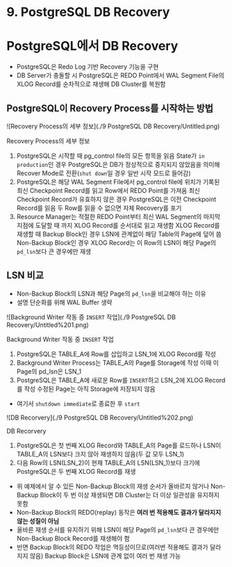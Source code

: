 # 9. PostgreSQL DB Recovery

# PostgreSQL에서 DB Recovery

- PostgreSQL은 Redo Log 기반 Recovery 기능을 구현
- DB Server가 충돌할 시 PostgreSQL은 REDO Point에서 WAL Segment File의 XLOG Record를 순차적으로 재생해 DB Cluster를 복원함

## PostgreSQL이 Recovery Process를 시작하는 방법

![Recovery Process의 세부 정보](./9 PostgreSQL DB Recovery/Untitled.png)

Recovery Process의 세부 정보

1. PostgreSQL은 시작할 때 pg_control file의 모든 항목을 읽음
State가 `in production`인 경우 PostgreSQL은 DB가 정상적으로 중지되지 않았음을 의미해 Recover Mode로 전환(`shut down`일 경우 일반 시작 모드로 들어감)
2. PostgreSQL은 해당 WAL Segment File에서 pg_control file에 위치가 기록된 최신 Checkpoint Record를 읽고 Row에서 REDO Point를 가져옴
최신 Checkpoint Record가 유효하지 않은 경우 PostgreSQL은 이전 Checkpoint Record를 읽음
두 Row를 읽을 수 없으면 자체 Recovery를 포기
3. Resource Manager는 적절한 REDO Point부터 최신 WAL Segment의 마지막 지점에 도달할 때 까지 XLOG Record를 순서대로 읽고 재생함
XLOG Record를 재생할 때 Backup Block인 경우 LSN에 관계없이 해당 Table의 Page에 덮어 씀
Non-Backup Block인 경우 XLOG Record는 이 Row의 LSN이 해당 Page의 `pd_lsn`보다 큰 경우에만 재생

## LSN 비교

- Non-Backup Block의 LSN과 해당 Page의 `pd_lsn`을 비교해야 하는 이유
- 설명 단순화를 위해 WAL Buffer 생략

![Background Writer 작동 중 `INSERT` 작업](./9 PostgreSQL DB Recovery/Untitled%201.png)

Background Writer 작동 중 `INSERT` 작업

1. PostgreSQL은 TABLE_A에 Row를 삽입하고 LSN_1에 XLOG Record를 작성
2. Background Writer Process는 TABLE_A의 Page를 Storage에 작성
이때 이 Page의 pd_lsn은 LSN_1
3. PostgreSQL은 TABLE_A에 새로운 Row를 `INSERT`하고 LSN_2에 XLOG Record를 작성
수정된 Page는 아직 Storage에 저장되지 않음
- 여기서 `shutdown immediate`로 종료한 후 `start`

![DB Recorvery](./9 PostgreSQL DB Recovery/Untitled%202.png)

DB Recorvery

1. PostgreSQL은 첫 번째 XLOG Record와 TABLE_A의 Page를 로드하나 LSN이 TABLE_A의 LSN보다 크지 않아 재생하지 않음(두 값 모두 LSN_1)
2. 다음 Row의 LSN(LSN_2)이 현재 TABLE_A의 LSN(LSN_1)보다 크기에 PostgreSQL은 두 번째 XLOG Record를 재생
- 위 예제에서 알 수 있든 Non-Backup Block의 재생 순서가 올바르지 않거나 Non-Backup Block이 두 번 이상 재생되면 DB Cluster는 더 이상 일관성을 유지하지 못함
- Non-Backup Block의 REDO(replay) 동작은 **여러 번 적용해도 결과가 달라지지 않는 성질이 아님**
- 올바른 재생 순서를 유지하기 위해 LSN이 해당 Page의 `pd_lsn`보다 큰 경우에만 Non-Backup Block Record를 재생해야 함
- 반면 Backup Block의 REDO 작업은 멱등성이므로(여러번 적용해도 결과가 달라지지 않음) Backup Block은 LSN에 관계 없이 여러 번 재생 가능